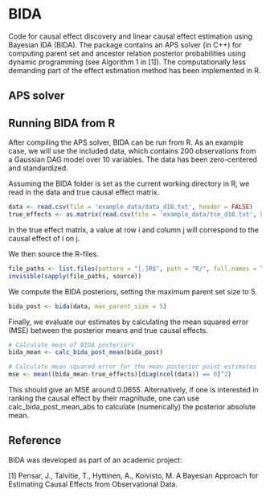 # BIDA
Code for causal effect discovery and linear causal effect estimation using Bayesian IDA (BIDA). The package contains an APS solver (in C++) for computing parent set and ancestor relation posterior probabilities using dynamic programming (see Algorithm 1 in [1]). The computationally less demanding part of the effect estimation method has been implemented in R.

## APS solver

## Running BIDA from R

After compiling the APS solver, BIDA can be run from R. As an example case, we will use the included data, which contains 200 observations from a Gaussian DAG model over 10 variables. The data has been zero-centered and standardized. 

Assuming the BIDA folder is set as the current working directory in R, we read in the data and true causal effect matrix. 

``` r
data <- read.csv(file = 'example_data/data_d10.txt', header = FALSE)
true_effects <- as.matrix(read.csv(file = 'example_data/tce_d10.txt', header = FALSE))
```

In the true effect matrix, a value at row i and column j will correspond to the causal effect of i on j.

We then source the R-files.

``` r
file_paths <- list.files(pattern = "[.]R$", path = "R/", full.names = TRUE)
invisible(sapply(file_paths, source))
```

We compute the BIDA posteriors, setting the maximum parent set size to 5.

``` r
bida_post <- bida(data, max_parent_size = 5)
```

Finally, we evaluate our estimates by calculating the mean squared error (MSE) between the posterior means and true causal effects. 

``` r
# Calculate mean of BIDA posteriors
bida_mean <- calc_bida_post_mean(bida_post)

# Calculate mean squared error for the mean posterior point estimates 
mse <- mean((bida_mean-true_effects)[diag(ncol(data)) == 0]^2)
```

This should give an MSE around 0.0655. Alternatively, if one is interested in ranking the causal effect by their magnitude, one can use calc_bida_post_mean_abs to calculate (numerically) the posterior absolute mean.

## Reference

BIDA was developed as part of an academic project: 

[1] Pensar, J., Talvitie, T., Hyttinen, A., Koivisto, M. A Bayesian Approach for Estimating Causal Effects from Observational Data. 

<!-- Please cite the above paper when using the method or parts of it (modified or as is). -->



